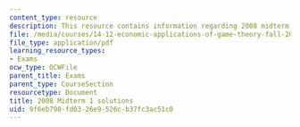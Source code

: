 ```yaml
---
content_type: resource
description: This resource contains information regarding 2008 midterm 1 solution.
file: /media/courses/14-12-economic-applications-of-game-theory-fall-2012/9f6eb790fd0326e9526cb37fc3ac51c0_MIT14_12F12_mid1sol_2008.pdf
file_type: application/pdf
learning_resource_types:
- Exams
ocw_type: OCWFile
parent_title: Exams
parent_type: CourseSection
resourcetype: Document
title: 2008 Midterm 1 solutions
uid: 9f6eb790-fd03-26e9-526c-b37fc3ac51c0
---
```

